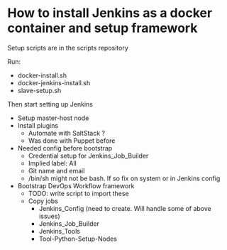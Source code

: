 
# How to install Jenkins as a docker container and setup framework


Setup scripts are in the scripts repository

Run:
- docker-install.sh
- docker-jenkins-install.sh
- slave-setup.sh

Then start setting up Jenkins
- Setup master-host node
- Install plugins
  - Automate with SaltStack ?
  - Was done with Puppet before
- Needed config before bootstrap
  - Credential setup for Jenkins_Job_Builder
  - Implied label: All
  - Git name and email
  - /bin/sh might not be bash. If so fix on system or in Jenkins config
- Bootstrap DevOps Workflow framework
  - TODO: write script to import these
  - Copy jobs
    - Jenkins_Config (need to create. Will handle some of above issues)
    - Jenkins_Job_Builder
    - Jenkins_Tools
    - Tool-Python-Setup-Nodes
